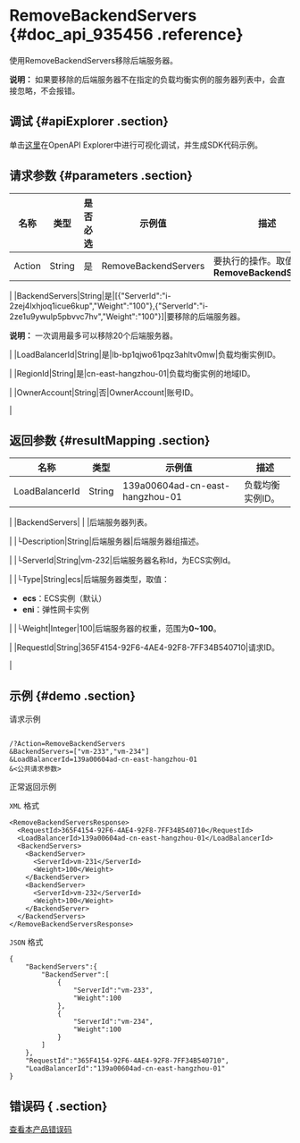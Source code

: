 # RemoveBackendServers {#doc_api_935456 .reference}

使用RemoveBackendServers移除后端服务器。

**说明：** 如果要移除的后端服务器不在指定的负载均衡实例的服务器列表中，会直接忽略，不会报错。

## 调试 {#apiExplorer .section}

单击[这里](https://api.aliyun.com/#product=Slb&api=RemoveBackendServers)在OpenAPI Explorer中进行可视化调试，并生成SDK代码示例。

## 请求参数 {#parameters .section}

|名称|类型|是否必选|示例值|描述|
|--|--|----|---|--|
|Action|String|是|RemoveBackendServers|要执行的操作。取值：**RemoveBackendServers**

 |
|BackendServers|String|是|\[\{"ServerId":"i-2zej4lxhjoq1icue6kup","Weight":"100"\},\{"ServerId":"i-2ze1u9ywulp5pbvvc7hv","Weight":"100"\}\]|要移除的后端服务器。

 **说明：** 一次调用最多可以移除20个后端服务器。

 |
|LoadBalancerId|String|是|lb-bp1qjwo61pqz3ahltv0mw|负载均衡实例ID。

 |
|RegionId|String|是|cn-east-hangzhou-01|负载均衡实例的地域ID。

 |
|OwnerAccount|String|否|OwnerAccount|账号ID。

 |

## 返回参数 {#resultMapping .section}

|名称|类型|示例值|描述|
|--|--|---|--|
|LoadBalancerId|String|139a00604ad-cn-east-hangzhou-01|负载均衡实例ID。

 |
|BackendServers| | |后端服务器列表。

 |
|└Description|String|后端服务器|后端服务器组描述。

 |
|└ServerId|String|vm-232|后端服务器名称Id，为ECS实例Id。

 |
|└Type|String|ecs|后端服务器类型，取值：

 -   **ecs**：ECS实例（默认）
-   **eni**：弹性网卡实例

 |
|└Weight|Integer|100|后端服务器的权重，范围为**0~100**。

 |
|RequestId|String|365F4154-92F6-4AE4-92F8-7FF34B540710|请求ID。

 |

## 示例 {#demo .section}

请求示例

``` {#request_demo}

/?Action=RemoveBackendServers
&BackendServers=["vm-233","vm-234"]
&LoadBalancerId=139a00604ad-cn-east-hangzhou-01
&<公共请求参数>

```

正常返回示例

`XML` 格式

``` {#xml_return_success_demo}
<RemoveBackendServersResponse>
  <RequestId>365F4154-92F6-4AE4-92F8-7FF34B540710</RequestId>
  <LoadBalancerId>139a00604ad-cn-east-hangzhou-01</LoadBalancerId>
  <BackendServers>
    <BackendServer>
      <ServerId>vm-231</ServerId>
      <Weight>100</Weight>
    </BackendServer>
    <BackendServer>
      <ServerId>vm-232</ServerId>
      <Weight>100</Weight>
    </BackendServer>
  </BackendServers>
</RemoveBackendServersResponse>

```

`JSON` 格式

``` {#json_return_success_demo}
{
	"BackendServers":{
		"BackendServer":[
			{
				"ServerId":"vm-233",
				"Weight":100
			},
			{
				"ServerId":"vm-234",
				"Weight":100
			}
		]
	},
	"RequestId":"365F4154-92F6-4AE4-92F8-7FF34B540710",
	"LoadBalancerId":"139a00604ad-cn-east-hangzhou-01"
}
```

## 错误码 { .section}

[查看本产品错误码](https://error-center.aliyun.com/status/product/Slb)

